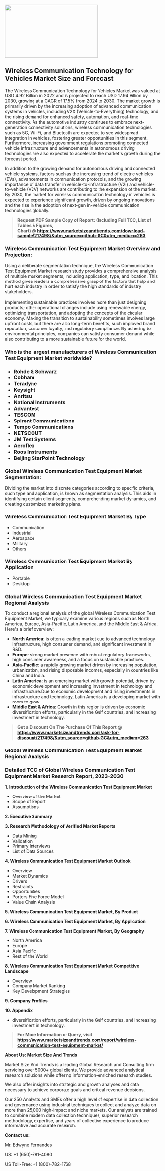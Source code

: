 <p><img class="alignnone size-medium wp-image-20088" src="https://ffe5etoiles.com/wp-content/uploads/2024/12/MST1-300x171.png" alt="" width="300" height="171" /></p><h2>Wireless Communication Technology for Vehicles Market Size and Forecast</h2><p>The Wireless Communication Technology for Vehicles Market was valued at USD 4.92 Billion in 2022 and is projected to reach USD 17.94 Billion by 2030, growing at a CAGR of 17.5% from 2024 to 2030. The market growth is primarily driven by the increasing adoption of advanced communication systems in vehicles, including V2X (Vehicle-to-Everything) technology, and the rising demand for enhanced safety, automation, and real-time connectivity. As the automotive industry continues to embrace next-generation connectivity solutions, wireless communication technologies such as 5G, Wi-Fi, and Bluetooth are expected to see widespread integration in vehicles, fostering greater opportunities in this segment. Furthermore, increasing government regulations promoting connected vehicle infrastructure and advancements in autonomous driving technologies are also expected to accelerate the market's growth during the forecast period.</p><p>In addition to the growing demand for autonomous driving and connected vehicle systems, factors such as the increasing trend of electric vehicles (EVs), advancements in communication protocols, and the growing importance of data transfer in vehicle-to-infrastructure (V2I) and vehicle-to-vehicle (V2V) networks are contributing to the expansion of the market. By 2030, the market for wireless communication technology in vehicles is expected to experience significant growth, driven by ongoing innovations and the rise in the adoption of next-gen in-vehicle communication technologies globally.</p></p><blockquote id="" class=""><strong>Request PDF Sample Copy of Report: (Including Full TOC, List of Tables &amp; Figures, Chart)&nbsp;@&nbsp;<strong><a href="https://www.marketsizeandtrends.com/download-sample/217498/&utm_source=github-GC&utm_medium=263" target="_blank">https://www.marketsizeandtrends.com/download-sample/217498/&utm_source=github-GC&utm_medium=263</a></strong></strong></blockquote><h3 id="" class="">Wireless Communication Test Equipment Market&nbsp;Overview and Projection:</h3><p id="" class="">Using a deliberate segmentation technique, the Wireless Communication Test Equipment Market research study provides a comprehensive analysis of multiple market segments, including application, type, and location. This method gives readers a comprehensive grasp of the factors that help and hurt each industry in order to satisfy the high standards of industry stakeholders. <br /> <br />Implementing sustainable practices involves more than just designing products; other operational changes include using renewable energy, optimizing transportation, and adopting the concepts of the circular economy. Making the transition to sustainability sometimes involves large upfront costs, but there are also long-term benefits, such improved brand reputation, customer loyalty, and regulatory compliance. By adhering to environmental principles, companies can satisfy consumer demand while also contributing to a more sustainable future for the world.</p><h3 id="" class="">Who is the largest manufacturers of&nbsp;Wireless Communication Test Equipment Market worldwide?</h3><h3 class=""><p><ul><li>Rohde & Schwarz </li><li> Cobham </li><li> Teradyne </li><li> Keysight </li><li> Anritsu </li><li> National Instruments </li><li> Advantest </li><li> TESCOM </li><li> Spirent Communications </li><li> Tempo Communications </li><li> NETSCOUT </li><li> JM Test Systems </li><li> Aeroflex </li><li> Roos Instruments </li><li> Beijing StarPoint Technology</li></ul></p></h3><h3 id="" class="">Global&nbsp;Wireless Communication Test Equipment Market Segmentation:</h3><p id="" class="">Dividing the market into discrete categories according to specific criteria, such type and application, is known as segmentation analysis. This aids in identifying certain client segments, comprehending market dynamics, and creating customized marketing plans.</p><h3 id="" class="">Wireless Communication Test Equipment Market&nbsp;By Type</h3><p><p><ul><li>Communication</li><li> Industrial</li><li> Aerospace</li><li> Military</li><li> Others</p></li></ul></p></p><h3 id="" class="">Wireless Communication Test Equipment Market&nbsp;By Application</h3><p class=""><p><ul><li>Portable</li><li> Desktop</li></ul></p></p><h3 id="" class="">Global Wireless Communication Test Equipment Market Regional Analysis</h3><p id="" class="">To conduct a regional analysis of the global Wireless Communication Test Equipment Market, we typically examine various regions such as North America, Europe, Asia-Pacific, Latin America, and the Middle East &amp; Africa. Here's a brief overview:</p><ul><li><strong>North America</strong>: is often a leading market due to advanced technology infrastructure, high consumer demand, and significant investment in R&amp;D.</li><li><strong>Europe</strong>: strong market presence with robust regulatory frameworks, high consumer awareness, and a focus on sustainable practices.</li><li><strong>Asia-Pacific</strong>: a rapidly growing market driven by increasing population, urbanization, and rising disposable incomes, especially in countries like China and India.</li><li><strong>Latin America</strong>: is an emerging market with growth potential, driven by economic development and increasing investment in technology and infrastructure.Due to economic development and rising investments in infrastructure and technology, Latin America is a developing market with room to grow.</li><li><strong>Middle East &amp; Africa</strong>: Growth in this region is driven by economic diversification efforts, particularly in the Gulf countries, and increasing investment in technology.</li></ul><blockquote id="" class=""><strong>Get a Discount On The Purchase Of This Report @ <strong><a href="https://www.marketsizeandtrends.com/ask-for-discount/217498/&utm_source=github-GC&utm_medium=263" target="_blank">https://www.marketsizeandtrends.com/ask-for-discount/217498/&utm_source=github-GC&utm_medium=263</a></strong></strong></blockquote><h3 id="" class="">Global Wireless Communication Test Equipment Market Regional Analysis</h3><h3 id="" class="">Detailed TOC of Global Wireless Communication Test Equipment Market Research Report, 2023-2030</h3><p id="" class=""><strong>1. Introduction of the Wireless Communication Test Equipment Market</strong></p><ul><li>Overview of the Market</li><li>Scope of Report</li><li>Assumptions</li></ul><p id="" class=""><strong>2. Executive Summary</strong></p><p id="" class=""><strong>3. Research Methodology of Verified Market Reports</strong></p><ul><li>Data Mining</li><li>Validation</li><li>Primary Interviews</li><li>List of Data Sources</li></ul><p id="" class=""><strong>4. Wireless Communication Test Equipment Market Outlook</strong></p><ul><li>Overview</li><li>Market Dynamics</li><li>Drivers</li><li>Restraints</li><li>Opportunities</li><li>Porters Five Force Model</li><li>Value Chain Analysis</li></ul><p id="" class=""><strong>5. Wireless Communication Test Equipment Market, By Product</strong></p><p id="" class=""><strong>6. Wireless Communication Test Equipment Market, By Application</strong></p><p id="" class=""><strong>7. Wireless Communication Test Equipment Market, By Geography</strong></p><ul><li>North America</li><li>Europe</li><li>Asia Pacific</li><li>Rest of the World</li></ul><p id="" class=""><strong>8. Wireless Communication Test Equipment Market Competitive Landscape</strong></p><ul><li>Overview</li><li>Company Market Ranking</li><li>Key Development Strategies</li></ul><p id="" class=""><strong>9. Company Profiles</strong></p><p id="" class=""><strong>10. Appendix</strong></p><ul><li>diversification efforts, particularly in the Gulf countries, and increasing investment in technology.</li></ul><blockquote id="" class=""><strong>For More Information or Query, visit <strong><strong><a href="https://www.marketsizeandtrends.com/report/wireless-communication-test-equipment-market/" target="_blank">https://www.marketsizeandtrends.com/report/wireless-communication-test-equipment-market/</a></strong></strong></strong></blockquote><p id="" class=""><strong>About Us: Market Size And Trends</strong></p><p id="" class="">Market Size And Trends is a leading Global Research and Consulting firm servicing over 5000+ global clients. We provide advanced analytical research solutions while offering information-enriched research studies.</p><p id="" class="">We also offer insights into strategic and growth analyses and data necessary to achieve corporate goals and critical revenue decisions.</p><p id="" class="">Our 250 Analysts and SMEs offer a high level of expertise in data collection and governance using industrial techniques to collect and analyze data on more than 25,000 high-impact and niche markets. Our analysts are trained to combine modern data collection techniques, superior research methodology, expertise, and years of collective experience to produce informative and accurate research.</p><p id="" class=""><strong>Contact us:</strong></p><p id="" class="">Mr. Edwyne Fernandes</p><p id="" class="">US: +1 (650)-781-4080</p><p id="" class="">US Toll-Free: +1 (800)-782-1768</p>

